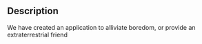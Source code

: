 ## Description 
We have created an application to alliviate boredom, or provide an extraterrestrial friend  

